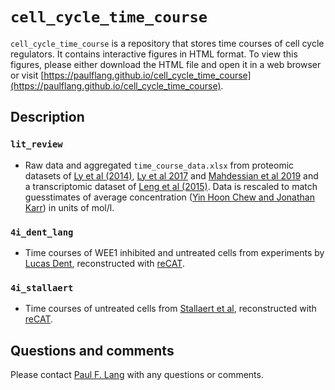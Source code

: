 # `cell_cycle_time_course`

`cell_cycle_time_course` is a repository that stores time courses of cell cycle regulators. It contains interactive figures in HTML format. To view this figures, please either download the HTML file and open it in a web browser or visit [https://paulflang.github.io/cell_cycle_time_course](https://paulflang.github.io/cell_cycle_time_course).

## Description

### `lit_review`
* Raw data and aggregated `time_course_data.xlsx` from proteomic datasets of [Ly et al (2014)](https://doi.org/10.7554/eLife.01630), [Ly et al 2017](https://www.ncbi.nlm.nih.gov/pmc/articles/PMC5650473/) and [Mahdessian et al 2019](https://www.biorxiv.org/content/10.1101/543231v1) and a transcriptomic dataset of [Leng et al (2015)](https://www.nature.com/articles/nmeth.3549). Data is rescaled to match guesstimates of average concentration ([Yin Hoon Chew and Jonathan Karr](https://github.com/KarrLab/h1_hesc/blob/master/h1_hesc/kb_gen/core.xlsx)) in units of mol/l.

### `4i_dent_lang`
* Time courses of WEE1 inhibited and untreated cells from experiments by [Lucas Dent](https://www.linkedin.com/in/lucas-dent-91181632/), reconstructed with [reCAT](https://github.com/tinglab/reCAT).

### `4i_stallaert`
* Time courses of untreated cells from [Stallaert et al](https://www.biorxiv.org/content/10.1101/2021.02.11.430845v1), reconstructed with [reCAT](https://github.com/tinglab/reCAT).

## Questions and comments
Please contact [Paul F. Lang](mailto:paul.lang100@gmail.com) with any questions or comments.
